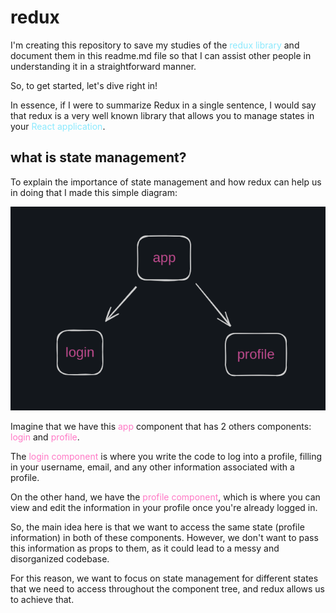 # redux

I'm creating this repository to save my studies of the <span style="color: #8be9fd;">redux library</span> and document them in this readme.md file so that I can assist other people in understanding it in a straightforward manner.

So, to get started, let's dive right in!

In essence, if I were to summarize Redux in a single sentence, I would say that redux is a very well known library that allows you to manage states in your <span style="color: #8be9fd;">React application</span>.

## what is state management?

To explain the importance of state management and how redux can help us in doing that I made this simple diagram:

<p align="center">
  <img src="./public/readme1.png" alt="Alt text">
</p>

Imagine that we have this <span style="color: #ff79c6;">app</span> component that has 2 others components: <span style="color: #ff79c6;">login</span> and <span style="color: #ff79c6;">profile</span>.

The <span style="color: #ff79c6;">login component</span> is where you write the code to log into a profile, filling in your username, email, and any other information associated with a profile.

On the other hand, we have the <span style="color: #ff79c6;">profile component</span>, which is where you can view and edit the information in your profile once you're already logged in.

So, the main idea here is that we want to access the same state (profile information) in both of these components. However, we don't want to pass this information as props to them, as it could lead to a messy and disorganized codebase.

For this reason, we want to focus on state management for different states that we need to access throughout the component tree, and redux allows us to achieve that.
